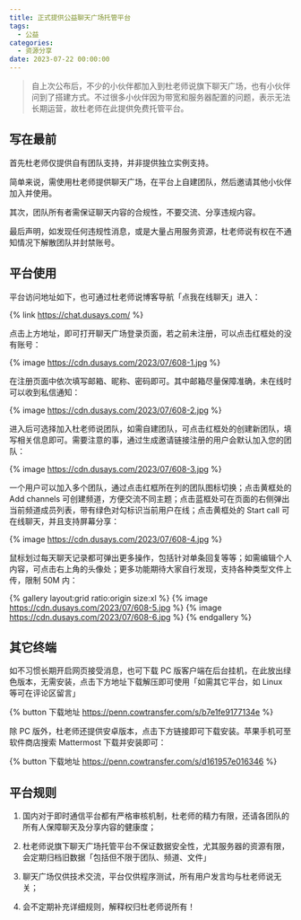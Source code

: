 ```yaml
---
title: 正式提供公益聊天广场托管平台
tags:
  - 公益
categories:
  - 资源分享
date: 2023-07-22 00:00:00
---
```


> 自上次公布后，不少的小伙伴都加入到杜老师说旗下聊天广场，也有小伙伴问到了搭建方式。不过很多小伙伴因为带宽和服务器配置的问题，表示无法长期运营，故杜老师在此提供免费托管平台。

<!-- more -->

## 写在最前

首先杜老师仅提供自有团队支持，并非提供独立实例支持。

简单来说，需使用杜老师提供聊天广场，在平台上自建团队，然后邀请其他小伙伴加入并使用。

其次，团队所有者需保证聊天内容的合规性，不要交流、分享违规内容。

最后声明，如发现任何违规性消息，或是大量占用服务资源，杜老师说有权在不通知情况下解散团队并封禁账号。

## 平台使用

平台访问地址如下，也可通过杜老师说博客导航「点我在线聊天」进入：

{% link https://chat.dusays.com/ %}

点击上方地址，即可打开聊天广场登录页面，若之前未注册，可以点击红框处的没有账号：

{% image https://cdn.dusays.com/2023/07/608-1.jpg %}

在注册页面中依次填写邮箱、昵称、密码即可。其中邮箱尽量保障准确，未在线时可以收到私信通知：

{% image https://cdn.dusays.com/2023/07/608-2.jpg %}

进入后可选择加入杜老师说团队，如需自建团队，可点击红框处的创建新团队，填写相关信息即可。需要注意的事，通过生成邀请链接注册的用户会默认加入您的团队：

{% image https://cdn.dusays.com/2023/07/608-3.jpg %}

一个用户可以加入多个团队，通过点击红框所在列的团队图标切换；点击黄框处的 Add channels 可创建频道，方便交流不同主题；点击蓝框处可在页面的右侧弹出当前频道成员列表，带有绿色对勾标识当前用户在线；点击黄框处的 Start call 可在线聊天，并且支持屏幕分享：

{% image https://cdn.dusays.com/2023/07/608-4.jpg %}

鼠标划过每天聊天记录都可弹出更多操作，包括针对单条回复等等；如需编辑个人内容，可点击右上角的头像处；更多功能期待大家自行发现，支持各种类型文件上传，限制 50M 内：

{% gallery layout:grid ratio:origin size:xl %}
{% image https://cdn.dusays.com/2023/07/608-5.jpg %}
{% image https://cdn.dusays.com/2023/07/608-6.jpg %}
{% endgallery %}

## 其它终端

如不习惯长期开启网页接受消息，也可下载 PC 版客户端在后台挂机，在此放出绿色版本，无需安装，点击下方地址下载解压即可使用「如需其它平台，如 Linux 等可在评论区留言」

{% button 下载地址 https://penn.cowtransfer.com/s/b7e1fe9177134e %}

除 PC 版外，杜老师还提供安卓版本，点击下方链接即可下载安装。苹果手机可至软件商店搜索 Mattermost 下载并安装即可：

{% button 下载地址 https://penn.cowtransfer.com/s/d161957e016346 %}

## 平台规则

1. 国内对于即时通信平台都有严格审核机制，杜老师的精力有限，还请各团队的所有人保障聊天及分享内容的健康度；

2. 杜老师说旗下聊天广场托管平台不保证数据安全性，尤其服务器的资源有限，会定期归档旧数据「包括但不限于团队、频道、文件」

3. 聊天广场仅供技术交流，平台仅供程序测试，所有用户发言均与杜老师说无关；

4. 会不定期补充详细规则，解释权归杜老师说所有！